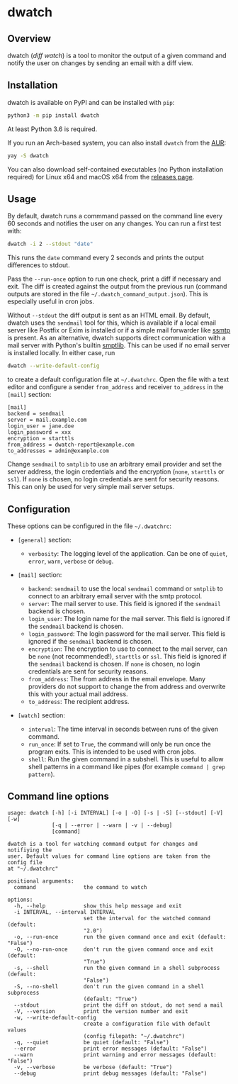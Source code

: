 # dwatch

## Overview

dwatch (*diff watch*) is a tool to monitor the output of a given command and notify the user on changes by sending an
email with a diff view.

## Installation

dwatch is available on PyPI and can be installed with `pip`:

```bash
python3 -m pip install dwatch
```

At least Python 3.6 is required.

If you run an Arch-based system, you can also install `dwatch` from the
[AUR](https://aur.archlinux.org/packages/dwatch/):

```bash
yay -S dwatch
```

You can also download self-contained executables (no Python installation required) for Linux x64 and macOS x64 from the
[releases page](https://github.com/IngoMeyer441/dwatch/releases).

## Usage

By default, dwatch runs a commmand passed on the command line every 60 seconds and notifies the user on any changes. You
can run a first test with:

```bash
dwatch -i 2 --stdout "date"
```

This runs the `date` command every 2 seconds and prints the output differences to stdout.

Pass the `--run-once` option to run one check, print a diff if necessary and exit. The diff is created against the
output from the previous run (command outputs are stored in the file `~/.dwatch_command_output.json`). This is
especially useful in cron jobs.

Without `--stdout` the diff output is sent as an HTML email. By default, dwatch uses the `sendmail` tool for this, which
is available if a local email server like Postfix or Exim is installed or if a simple mail forwarder like
[ssmtp](https://packages.debian.org/stable/ssmtp) is present. As an alternative, dwatch supports direct communication
with a mail server with Python's builtin [smptlib](https://docs.python.org/3/library/smtplib.html). This can be used if
no email server is installed locally. In either case, run

```bash
dwatch --write-default-config
```

to create a default configuration file at `~/.dwatchrc`. Open the file with a text editor and configure a sender
`from_address` and receiver `to_address` in the `[mail]` section:

```text
[mail]
backend = sendmail
server = mail.example.com
login_user = jane.doe
login_password = xxx
encryption = starttls
from_address = dwatch-report@example.com
to_addresses = admin@example.com
```

Change `sendmail` to `smtplib` to use an arbitrary email provider and set the server address, the login credentials and
the encryption (`none`, `starttls` or `ssl`). If `none` is chosen, no login credentials are sent for security reasons.
This can only be used for very simple mail server setups.

## Configuration

These options can be configured in the file `~/.dwatchrc`:

- `[general]` section:

  - `verbosity`: The logging level of the application. Can be one of `quiet`, `error`, `warn`, `verbose` or `debug`.

- `[mail]` section:

  - `backend`: `sendmail` to use the local `sendmail` command or `smtplib` to connect to an arbitrary email server with
    the smtp protocol.
  - `server`: The mail server to use. This field is ignored if the `sendmail` backend is chosen.
  - `login_user`: The login name for the mail server. This field is ignored if the `sendmail` backend is chosen.
  - `login_password`: The login password for the mail server. This field is ignored if the `sendmail` backend is chosen.
  - `encryption`: The encryption to use to connect to the mail server, can be `none` (not recommended!), `starttls` or
    `ssl`. This field is ignored if the `sendmail` backend is chosen. If `none` is chosen, no login credentials are sent
    for security reasons.
  - `from_address`: The from address in the email envelope. Many providers do not support to change the from address and
    overwrite this with your actual mail address.
  - `to_address`: The recipient address.

- `[watch]` section:

  - `interval`: The time interval in seconds between runs of the given command.
  - `run_once`: If set to `True`, the command will only be run once the program exits. This is intended to be used with
    cron jobs.
  - `shell`: Run the given command in a subshell. This is useful to allow shell patterns in a command like pipes (for
    example `command | grep pattern`).

## Command line options

```text
usage: dwatch [-h] [-i INTERVAL] [-o | -O] [-s | -S] [--stdout] [-V] [-w]
              [-q | --error | --warn | -v | --debug]
              [command]

dwatch is a tool for watching command output for changes and notifiying the
user. Default values for command line options are taken from the config file
at "~/.dwatchrc"

positional arguments:
  command               the command to watch

options:
  -h, --help            show this help message and exit
  -i INTERVAL, --interval INTERVAL
                        set the interval for the watched command (default:
                        "2.0")
  -o, --run-once        run the given command once and exit (default: "False")
  -O, --no-run-once     don't run the given command once and exit (default:
                        "True")
  -s, --shell           run the given command in a shell subprocess (default:
                        "False")
  -S, --no-shell        don't run the given command in a shell subprocess
                        (default: "True")
  --stdout              print the diff on stdout, do not send a mail
  -V, --version         print the version number and exit
  -w, --write-default-config
                        create a configuration file with default values
                        (config filepath: "~/.dwatchrc")
  -q, --quiet           be quiet (default: "False")
  --error               print error messages (default: "False")
  --warn                print warning and error messages (default: "False")
  -v, --verbose         be verbose (default: "True")
  --debug               print debug messages (default: "False")
```
